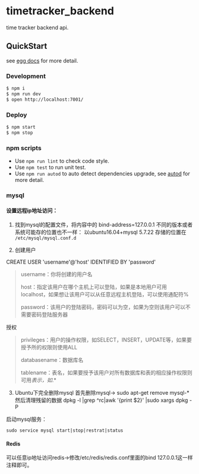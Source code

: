 # timetracker_backend

time tracker backend api.

## QuickStart

<!-- add docs here for user -->

see [egg docs][egg] for more detail.

### Development

```bash
$ npm i
$ npm run dev
$ open http://localhost:7001/
```

### Deploy

```bash
$ npm start
$ npm stop
```

### npm scripts

- Use `npm run lint` to check code style.
- Use `npm test` to run unit test.
- Use `npm run autod` to auto detect dependencies upgrade, see [autod](https://www.npmjs.com/package/autod) for more detail.


[egg]: https://eggjs.org



### mysql
#### 设置远程ip地址访问：
1. 找到mysql的配置文件，将内容中的 bind-address=127.0.0.1
不同的版本或者系统可能存的位置也不一样：
以ubuntu16.04+mysql 5.7.22 存储的位置在    `/etc/mysql/mysql.conf.d`

2. 创建用户

CREATE USER 'username'@'host' IDENTIFIED BY 'password'
  
> username：你将创建的用户名
>
> host：指定该用户在哪个主机上可以登陆，如果是本地用户可用localhost，如果想让该用户可以从任意远程主机登陆，可以使用通配符%
>
> password：该用户的登陆密码，密码可以为空，如果为空则该用户可以不需要密码登陆服务器

授权
>privileges：用户的操作权限，如SELECT，INSERT，UPDATE等，如果要授予所的权限则使用ALL
>
> databasename：数据库名
>
>tablename：表名，如果要授予该用户对所有数据库和表的相应操作权限则可用*表示，如*.*

3. Ubuntu下完全删除mysql
首先删除mysql-> sudo apt-get remove mysql-*
然后清理残留的数据
dpkg -l |grep ^rc|awk '{print $2}' |sudo xargs dpkg -P

启动mysql服务：
```
sudo service mysql start|stop|restrat|status
```

#### Redis
可以任意ip地址访问redis->修改/etc/redis/redis.conf里面的bind 127.0.0.1这一样注释即可。